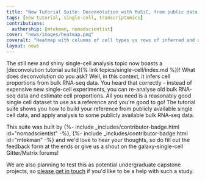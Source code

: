 ```yaml
---
title: "New Tutorial Suite: Deconvolution with MuSiC, from public data to disease interrogation!"
tags: [new tutorial, single-cell, transcriptomics]
contributions:
  authorship: [mtekman, nomadscientist]
cover: "news/images/heatmap.png"
coveralt: "Heatmap with columns of cell types vs rows of inferred and actual cell type proportions for A and B samples. Cell colours are similar between actual and inferred."
layout: news
---
```


The still new and shiny single-cell analysis topic now boasts a [deconvolution tutorial suite]({% link topics/single-cell/index.md %})! What does deconvolution do you ask? Well, in this context, it infers cell proportions from bulk RNA-seq data. You heard that correctly - instead of expensive new single-cell experiments, you can re-analyse old bulk RNA-seq data and estimate cell proportions. All you need is a reasonably good single cell dataset to use as a reference and you're good to go! The tutorial suite shows you how to build your reference from publicly available single cell data, and apply analysis to some publicly available bulk RNA-seq data.

This suite was built by {%- include _includes/contributor-badge.html id="nomadscientist" -%},  {%- include _includes/contributor-badge.html id="mtekman" -%} and we'd love to hear your thoughts, so do fill out the feedback form at the ends or give us a shout on the galaxy-single-cell Gitter/Matrix forums!

We are also planning to test this as potential undergraduate capstone projects, so [please get in touch](https://forms.gle/jgfbz73FrvNkEywP6) if you'd like to be a help with such a study.
